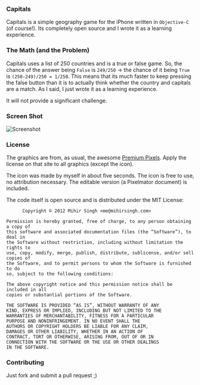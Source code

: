 ### Capitals

Capitals is a simple geography game for the iPhone written in `Objective-C` (of course!). Its completely open source and I wrote it as a learning experience.

### The Math (and the Problem)

Capitals uses a list of 250 countries and is a true or false game. So, the chance of the answer being `False` is `249/250` &rarr; the chance of it being `True` is `(250-249)/250 = 1/250`. This means that its much faster to keep pressing the false button than it is to actually think whether the country and capitals are a match. As I said, I just wrote it as a learning experience.

It will not provide a significant challenge.

### Screen Shot
![Screenshot](http://i.imgur.com/fO55Q.png)

### License

The graphics are from, as usual, the awesome [Premium Pixels](http://premiumpixels.com). Apply the license on that site to all graphics (except the icon).

The icon was made by myself in about five seconds. The icon is free to use, no attribution necessary. The editable version (a Pixelmator document) is included.

The code itself is open source and is distributed under the MIT License:

          Copyright © 2012 Mihir Singh <me@mihirsingh.com>

	Permission is hereby granted, free of charge, to any person obtaining a copy of 
	this software and associated documentation files (the “Software”), to deal in 
	the Software without restriction, including without limitation the rights to 
	use, copy, modify, merge, publish, distribute, sublicense, and/or sell copies of 
	the Software, and to permit persons to whom the Software is furnished to do 
	so, subject to the following conditions:

	The above copyright notice and this permission notice shall be included in all 
	copies or substantial portions of the Software.

	THE SOFTWARE IS PROVIDED “AS IS”, WITHOUT WARRANTY OF ANY 
	KIND, EXPRESS OR IMPLIED, INCLUDING BUT NOT LIMITED TO THE 
	WARRANTIES OF MERCHANTABILITY, FITNESS FOR A PARTICULAR 
	PURPOSE AND NONINFRINGEMENT. IN NO EVENT SHALL THE 
	AUTHORS OR COPYRIGHT HOLDERS BE LIABLE FOR ANY CLAIM, 
	DAMAGES OR OTHER LIABILITY, WHETHER IN AN ACTION OF 
	CONTRACT, TORT OR OTHERWISE, ARISING FROM, OUT OF OR IN 
	CONNECTION WITH THE SOFTWARE OR THE USE OR OTHER DEALINGS 
	IN THE SOFTWARE.
	
### Contributing
Just fork and submit a pull request ;)
